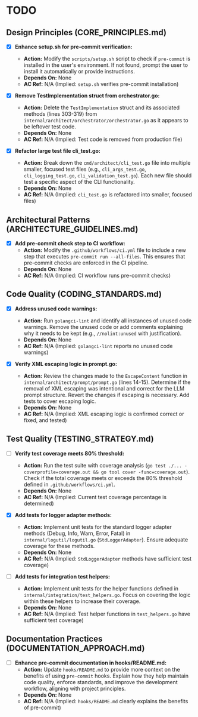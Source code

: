 # TODO

## Design Principles (CORE_PRINCIPLES.md)
- [x] **Enhance setup.sh for pre-commit verification:**
  - **Action:** Modify the `scripts/setup.sh` script to check if `pre-commit` is installed in the user's environment. If not found, prompt the user to install it automatically or provide instructions.
  - **Depends On:** None
  - **AC Ref:** N/A (Implied: `setup.sh` verifies pre-commit installation)

- [x] **Remove TestImplementation struct from orchestrator.go:**
  - **Action:** Delete the `TestImplementation` struct and its associated methods (lines 303-319) from `internal/architect/orchestrator/orchestrator.go` as it appears to be leftover test code.
  - **Depends On:** None
  - **AC Ref:** N/A (Implied: Test code is removed from production file)

- [x] **Refactor large test file cli_test.go:**
  - **Action:** Break down the `cmd/architect/cli_test.go` file into multiple smaller, focused test files (e.g., `cli_args_test.go`, `cli_logging_test.go`, `cli_validation_test.go`). Each new file should test a specific aspect of the CLI functionality.
  - **Depends On:** None
  - **AC Ref:** N/A (Implied: `cli_test.go` is refactored into smaller, focused files)

## Architectural Patterns (ARCHITECTURE_GUIDELINES.md)
- [x] **Add pre-commit check step to CI workflow:**
  - **Action:** Modify the `.github/workflows/ci.yml` file to include a new step that executes `pre-commit run --all-files`. This ensures that pre-commit checks are enforced in the CI pipeline.
  - **Depends On:** None
  - **AC Ref:** N/A (Implied: CI workflow runs pre-commit checks)

## Code Quality (CODING_STANDARDS.md)
- [x] **Address unused code warnings:**
  - **Action:** Run `golangci-lint` and identify all instances of unused code warnings. Remove the unused code or add comments explaining why it needs to be kept (e.g., `//nolint:unused` with justification).
  - **Depends On:** None
  - **AC Ref:** N/A (Implied: `golangci-lint` reports no unused code warnings)

- [x] **Verify XML escaping logic in prompt.go:**
  - **Action:** Review the changes made to the `EscapeContent` function in `internal/architect/prompt/prompt.go` (lines 14-15). Determine if the removal of XML escaping was intentional and correct for the LLM prompt structure. Revert the changes if escaping is necessary. Add tests to cover escaping logic.
  - **Depends On:** None
  - **AC Ref:** N/A (Implied: XML escaping logic is confirmed correct or fixed, and tested)

## Test Quality (TESTING_STRATEGY.md)
- [ ] **Verify test coverage meets 80% threshold:**
  - **Action:** Run the test suite with coverage analysis (`go test ./... -coverprofile=coverage.out && go tool cover -func=coverage.out`). Check if the total coverage meets or exceeds the 80% threshold defined in `.github/workflows/ci.yml`.
  - **Depends On:** None
  - **AC Ref:** N/A (Implied: Current test coverage percentage is determined)

- [x] **Add tests for logger adapter methods:**
  - **Action:** Implement unit tests for the standard logger adapter methods (Debug, Info, Warn, Error, Fatal) in `internal/logutil/logutil.go` (`StdLoggerAdapter`). Ensure adequate coverage for these methods.
  - **Depends On:** None
  - **AC Ref:** N/A (Implied: `StdLoggerAdapter` methods have sufficient test coverage)

- [ ] **Add tests for integration test helpers:**
  - **Action:** Implement unit tests for the helper functions defined in `internal/integration/test_helpers.go`. Focus on covering the logic within these helpers to increase their coverage.
  - **Depends On:** None
  - **AC Ref:** N/A (Implied: Test helper functions in `test_helpers.go` have sufficient test coverage)

## Documentation Practices (DOCUMENTATION_APPROACH.md)
- [ ] **Enhance pre-commit documentation in hooks/README.md:**
  - **Action:** Update `hooks/README.md` to provide more context on the benefits of using `pre-commit` hooks. Explain how they help maintain code quality, enforce standards, and improve the development workflow, aligning with project principles.
  - **Depends On:** None
  - **AC Ref:** N/A (Implied: `hooks/README.md` clearly explains the benefits of pre-commit)
